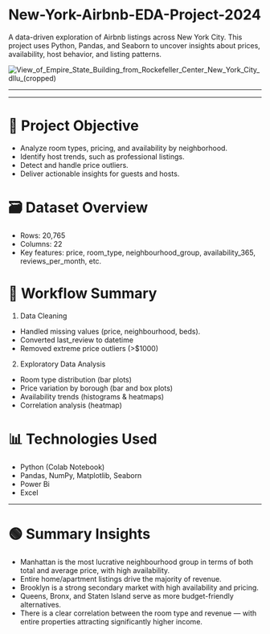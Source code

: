 # New-York-Airbnb-EDA-Project-2024
A data-driven exploration of Airbnb listings across New York City. This project uses Python, Pandas, and Seaborn to uncover insights about prices, availability, host behavior, and listing patterns.

![View_of_Empire_State_Building_from_Rockefeller_Center_New_York_City_dllu_(cropped)](https://github.com/user-attachments/assets/098c70ab-9d21-45ae-a56f-216cab94169d)

***
***
# 📌 Project Objective
* Analyze room types, pricing, and availability by neighborhood.
* Identify host trends, such as professional listings.
* Detect and handle price outliers.
* Deliver actionable insights for guests and hosts.

# 🗃️ Dataset Overview
* Rows: 20,765
* Columns: 22
* Key features: price, room_type, neighbourhood_group, availability_365, reviews_per_month, etc.

# 🔄 Workflow Summary
1. Data Cleaning
  * Handled missing values (price, neighbourhood, beds).
  * Converted last_review to datetime
  * Removed extreme price outliers (>$1000)

2. Exploratory Data Analysis
 * Room type distribution (bar plots)
 * Price variation by borough (bar and box plots)
 * Availability trends (histograms & heatmaps)
 * Correlation analysis (heatmap)

# 📊 Technologies Used
 * Python (Colab Notebook)
 * Pandas, NumPy, Matplotlib, Seaborn
 * Power Bi
 * Excel
***

# 🟢 Summary Insights
 * Manhattan is the most lucrative neighbourhood group in terms of both total and average price, with high availability.
 * Entire home/apartment listings drive the majority of revenue.
 * Brooklyn is a strong secondary market with high availability and pricing.
 * Queens, Bronx, and Staten Island serve as more budget-friendly alternatives.
 * There is a clear correlation between the room type and revenue — with entire properties attracting significantly higher income.




